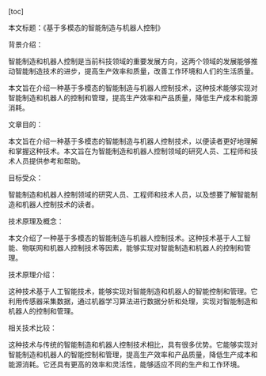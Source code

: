 
[toc]                    
                
                
本文标题：《基于多模态的智能制造与机器人控制》

背景介绍：

智能制造和机器人控制是当前科技领域的重要发展方向，这两个领域的发展能够推动智能制造技术的进步，提高生产效率和质量，改善工作环境和人们的生活质量。

本文旨在介绍一种基于多模态的智能制造与机器人控制技术，这种技术能够实现对智能制造和机器人的控制和管理，提高生产效率和产品质量，降低生产成本和能源消耗。

文章目的：

本文旨在介绍一种基于多模态的智能制造与机器人控制技术，以便读者更好地理解和掌握这种技术。本文旨在为智能制造和机器人控制领域的研究人员、工程师和技术人员提供参考和帮助。

目标受众：

智能制造和机器人控制领域的研究人员、工程师和技术人员，以及想要了解智能制造和机器人控制技术的读者。

技术原理及概念：

本文介绍了一种基于多模态的智能制造与机器人控制技术。这种技术基于人工智能、物联网和机器人控制技术等因素，能够实现对智能制造和机器人的控制和管理。

技术原理介绍：

这种技术基于人工智能技术，能够实现对智能制造和机器人的智能控制和管理。它利用传感器采集数据，通过机器学习算法进行数据分析和处理，实现对智能制造和机器人的控制和管理。

相关技术比较：

这种技术与传统的智能制造和机器人控制技术相比，具有很多优势。它能够实现对智能制造和机器人的智能控制和管理，提高生产效率和产品质量，降低生产成本和能源消耗。它还具有更高的效率和灵活性，能够适应不同的生产和工作环境。

